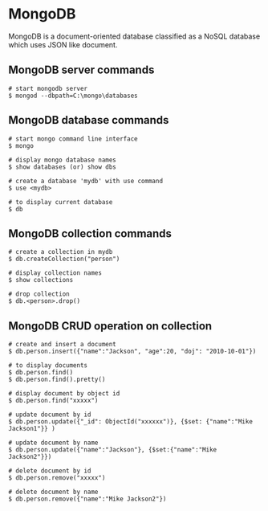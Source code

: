 # MongoDB
MongoDB is a document-oriented database classified as a NoSQL database which uses JSON like document.

## MongoDB server commands

``` 
# start mongodb server
$ mongod --dbpath=C:\mongo\databases
```

## MongoDB database commands

```
# start mongo command line interface
$ mongo

# display mongo database names
$ show databases (or) show dbs 

# create a database 'mydb' with use command
$ use <mydb>

# to display current database 
$ db 

```

## MongoDB collection commands

```
# create a collection in mydb
$ db.createCollection("person")

# display collection names
$ show collections

# drop collection
$ db.<person>.drop()

```

## MongoDB CRUD operation on collection

```
# create and insert a document 
$ db.person.insert({"name":"Jackson", "age":20, "doj": "2010-10-01"})

# to display documents
$ db.person.find()
$ db.person.find().pretty()

# display document by object id
$ db.person.find("xxxxx")

# update document by id
$ db.person.update({"_id": ObjectId("xxxxxx")}, {$set: {"name":"Mike Jackson1"}} )

# update document by name
$ db.person.update({"name":"Jackson"}, {$set:{"name":"Mike Jackson2"}})

# delete document by id
$ db.person.remove("xxxxx")

# delete document by name
$ db.person.remove({"name":"Mike Jackson2"})
```